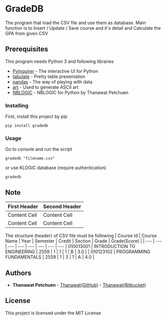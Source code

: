 # GradeDB

The program that load the CSV file and use them as database. Main function is to Insert / Update / Save course and it's detail and Calculate the GPA from given CSV


## Prerequisites

This program needs Python 3 and following libraries

* [PyInquirer](https://github.com/CITGuru/PyInquirer) - The interactive UI for Python
* [tabulate](https://pypi.org/project/tabulate/) - Pretty table presentation
* [pandas](https://pandas.pydata.org/) - The way of playing with data
* [art](https://pypi.org/project/art/) - Used to generate ASCII art
* [NBLOGIC](https://pypi.org/project/nblogic/) - NBLOGIC for Python by Thanawat Petchuen


### Installing

First, install this project by pip

```
pip install gradedb
```

### Usage

Go to console and run the script

```
gradedb "filename.csv"
```
or use KLOGIC database (require authentication)

```
gradedb
```

## Note

| First Header  | Second Header |
| ------------- | ------------- |
| Content Cell  | Content Cell  |
| Content Cell  | Content Cell  |

The structure (header) of CSV file must be following
| Course Id  | Course Name | Year | Semester | Credit | Section | Grade | Grade(Score) |
| --- | --- | --- | --- | --- | --- | --- | --- 
| 010013001  | INTRODUCTION TO ENGINEERING  | 2559  | 1 | 1 | 1 | B | 3.0 |
| 010123102  | PROGRAMMING FUNDAMENTALS  | 2559  | 1 | 3 | 1 | A | 4.0 |

## Authors

* **Thanawat Petchuen** - [Thanawat(GitHub)](https://github.com/thanawatpetchuen) - [Thanawat(Bitbucket)](https://bitbucket.org/thanawatpetchuen/) 


## License

This project is licensed under the MIT License 

